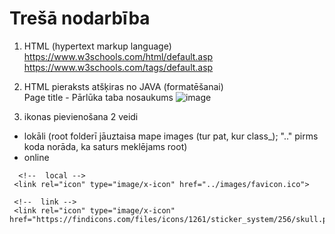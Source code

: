 # Trešā nodarbība
1. HTML (hypertext markup language)  
https://www.w3schools.com/html/default.asp  
https://www.w3schools.com/tags/default.asp

2. HTML pieraksts atšķiras no JAVA (formatēšanai)  
Page title  - Pārlūka taba nosaukums
![image](https://user-images.githubusercontent.com/38009737/168632051-72dcf7e2-944d-4d30-94b7-4b7773cfe373.png)

3. ikonas pievienošana 2 veidi  
 - lokāli (root folderī jāuztaisa mape images (tur pat, kur class_); ".." pirms koda norāda, ka saturs meklējams root)
 - online 
 
 ```
   <!--  local --> 
  <link rel="icon" type="image/x-icon" href="../images/favicon.ico">

  <!--  link --> 
  <link rel="icon" type="image/x-icon" href="https://findicons.com/files/icons/1261/sticker_system/256/skull.png">
  ```